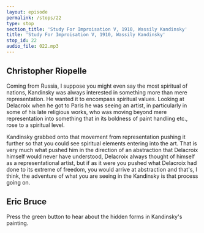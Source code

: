 ```yaml
---
layout: episode
permalink: /stops/22
type: stop
section_title: 'Study For Improisation V, 1910, Wassily Kandinsky'
title: 'Study For Improisation V, 1910, Wassily Kandinsky'
stop_id: 22
audio_file: 022.mp3
---
```


## Christopher Riopelle

Coming from Russia, I suppose you might even say the most spiritual of nations, Kandinsky was always interested in something more than mere representation.  He wanted it to encompass spiritual values.  Looking at Delacroix when he got to Paris he was seeing an artist, in particularly in some of his late religious works, who was moving beyond mere representation into something that in its boldness of paint handling etc., rose to a spiritual level.

Kandinsky grabbed onto that movement from representation pushing it further so that you could see spiritual elements entering into the art.  That is very much what pushed him in the direction of an abstraction that Delacroix himself would never have understood, Delacroix always thought of himself as a representational artist, but if as it were you pushed what Delacroix had done to its extreme of freedom, you would arrive at abstraction and that's, I think, the adventure of what you are seeing in the Kandinsky is that process going on.

## Eric Bruce

Press the green button to hear about the hidden forms in Kandinsky's painting.
